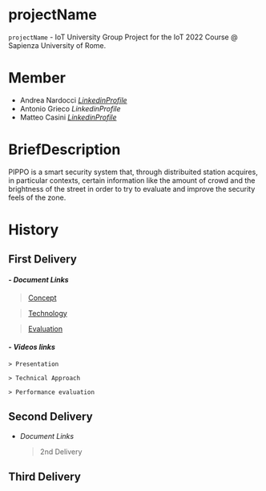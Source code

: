 # projectName
`projectName` - IoT University Group Project for the IoT 2022 Course @ Sapienza University of Rome.

# Member

- Andrea Nardocci   [*LinkedinProfile*](https://www.linkedin.com/in/andrea-nardocci-4a1132235)
- Antonio Grieco    *LinkedinProfile*
- Matteo Casini     [*LinkedinProfile*](https://www.linkedin.com/in/matteo--casini)

# BriefDescription

PIPPO is a smart security system that, through distribuited station acquires, in particular contexts, certain information like the amount of crowd and the brightness of the street in order to try to evaluate and improve the security feels of the zone.


# History

## First Delivery

#### - *Document Links*
 
   >[Concept](https://github.com/nardoz-dev/projectName/blob/main/docs/1stdelivery/concept.md)

   >[Technology](https://github.com/nardoz-dev/projectName/blob/main/docs/1stdelivery/technology.md)

   >[Evaluation](https://github.com/nardoz-dev/projectName/blob/main/docs/1stdelivery/evaluation.md)
    
#### - *Videos links*
  
    > Presentation
    
    > Technical Approach
    
    > Performance evaluation

## Second Delivery

  - *Document Links*
  
    > 2nd Delivery
 

## Third Delivery
